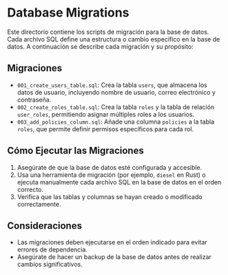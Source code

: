 # Database Migrations

Este directorio contiene los scripts de migración para la base de datos. Cada archivo SQL define una estructura o cambio específico en la base de datos. A continuación se describe cada migración y su propósito:

## Migraciones

- `001_create_users_table.sql`: Crea la tabla `users`, que almacena los datos de usuario, incluyendo nombre de usuario, correo electrónico y contraseña.
- `002_create_roles_table.sql`: Crea la tabla `roles` y la tabla de relación `user_roles`, permitiendo asignar múltiples roles a los usuarios.
- `003_add_policies_column.sql`: Añade una columna `policies` a la tabla `roles`, que permite definir permisos específicos para cada rol.

## Cómo Ejecutar las Migraciones

1. Asegúrate de que la base de datos esté configurada y accesible.
2. Usa una herramienta de migración (por ejemplo, `diesel` en Rust) o ejecuta manualmente cada archivo SQL en la base de datos en el orden correcto.
3. Verifica que las tablas y columnas se hayan creado o modificado correctamente.

## Consideraciones

- Las migraciones deben ejecutarse en el orden indicado para evitar errores de dependencia.
- Asegúrate de hacer un backup de la base de datos antes de realizar cambios significativos.

